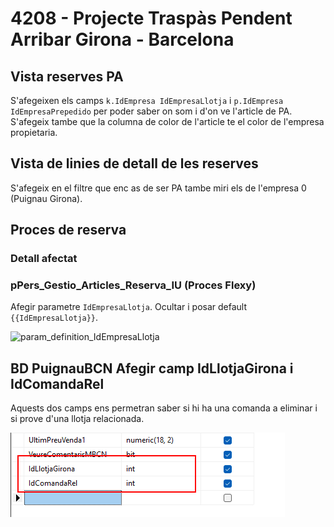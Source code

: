 # 4208 - Projecte Traspàs Pendent Arribar Girona - Barcelona

## Vista reserves PA

S'afegeixen els camps `k.IdEmpresa IdEmpresaLlotja` i `p.IdEmpresa IdEmpresaPrepedido` per poder saber on som i d'on ve l'article de PA. S'afegeix tambe que la columna de color de l'article te el color de l'empresa propietaria.

<SqlViewer file="puignau-bcn/4208/vPers_Gestio_Articles_Reserva_PrePedidoAvui_Empresa.sql"/>

## Vista de linies de detall de les reserves

S'afegeix en el filtre que enc as de ser PA tambe miri els de l'empresa 0 (Puignau Girona).

<SqlViewer file="puignau-bcn/4208/vPers_Gestio_Articles_Reserva_Detall_PrePedidoAvui_Empresa.sql"/>

## Proces de reserva

<SqlViewer file="puignau-bcn/4208/pPers_Gestio_Articles_Reserva_IU.sql"/>

### Detall afectat

<SqlViewer file="puignau-bcn/4208/pPers_Gestio_Articles_Reserva_IU.detail.sql" title="Detall Reserva PA"/>

### pPers_Gestio_Articles_Reserva_IU (Proces Flexy)

Afegir parametre `IdEmpresaLlotja`. Ocultar i posar default `{{IdEmpresaLlotja}}`.

![param_definition_IdEmpresaLlotja]

## BD PuignauBCN Afegir camp IdLlotjaGirona i IdComandaRel

Aquests dos camps ens permetran saber si hi ha una comanda a eliminar i si prove d'una llotja relacionada.

![alt text](image.png)

[param_definition_IdEmpresaLlotja]: /nowtech-docs/clients/puignau-bcn/4208/param_definition_IdEmpresaLlotja.png
